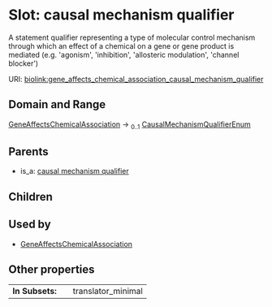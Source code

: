 
# Slot: causal mechanism qualifier


A statement qualifier representing a type of molecular control mechanism through which an effect of a chemical on a gene or gene product is mediated (e.g. 'agonism', 'inhibition', 'allosteric modulation', 'channel blocker')

URI: [biolink:gene_affects_chemical_association_causal_mechanism_qualifier](https://w3id.org/biolink/vocab/gene_affects_chemical_association_causal_mechanism_qualifier)


## Domain and Range

[GeneAffectsChemicalAssociation](GeneAffectsChemicalAssociation.md) &#8594;  <sub>0..1</sub> [CausalMechanismQualifierEnum](CausalMechanismQualifierEnum.md)

## Parents

 *  is_a: [causal mechanism qualifier](causal_mechanism_qualifier.md)

## Children


## Used by

 * [GeneAffectsChemicalAssociation](GeneAffectsChemicalAssociation.md)

## Other properties

|  |  |  |
| --- | --- | --- |
| **In Subsets:** | | translator_minimal |


